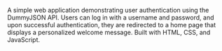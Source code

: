 A simple web application demonstrating user authentication using the DummyJSON API. Users can log in with a username and password, and upon successful authentication, they are redirected to a home page that displays a personalized welcome message. Built with HTML, CSS, and JavaScript.
